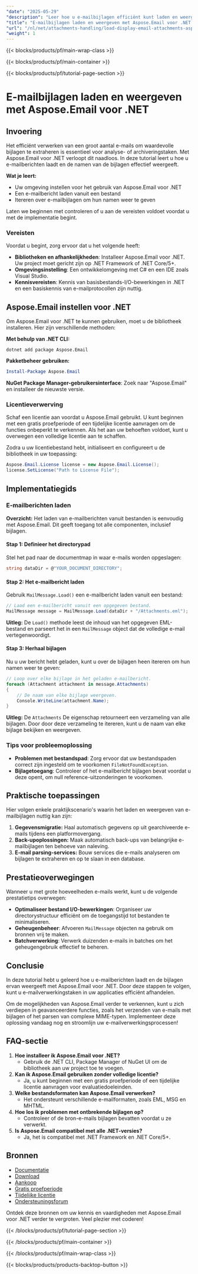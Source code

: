 ```yaml
---
"date": "2025-05-29"
"description": "Leer hoe u e-mailbijlagen efficiënt kunt laden en weergeven met Aspose.Email voor .NET. Deze handleiding behandelt de installatie, het laden van e-mails en het verwerken van bijlagen, met praktische voorbeelden."
"title": "E-mailbijlagen laden en weergeven met Aspose.Email voor .NET (verwerking van bijlagen)"
"url": "/nl/net/attachments-handling/load-display-email-attachments-aspose-dotnet/"
"weight": 1
---
```


{{< blocks/products/pf/main-wrap-class >}}

{{< blocks/products/pf/main-container >}}

{{< blocks/products/pf/tutorial-page-section >}}
# E-mailbijlagen laden en weergeven met Aspose.Email voor .NET

## Invoering

Het efficiënt verwerken van een groot aantal e-mails om waardevolle bijlagen te extraheren is essentieel voor analyse- of archiveringstaken. Met Aspose.Email voor .NET verloopt dit naadloos. In deze tutorial leert u hoe u e-mailberichten laadt en de namen van de bijlagen effectief weergeeft.

**Wat je leert:**
- Uw omgeving instellen voor het gebruik van Aspose.Email voor .NET
- Een e-mailbericht laden vanuit een bestand
- Itereren over e-mailbijlagen om hun namen weer te geven

Laten we beginnen met controleren of u aan de vereisten voldoet voordat u met de implementatie begint.

### Vereisten

Voordat u begint, zorg ervoor dat u het volgende heeft:
- **Bibliotheken en afhankelijkheden**: Installeer Aspose.Email voor .NET. Uw project moet gericht zijn op .NET Framework of .NET Core/5+.
- **Omgevingsinstelling**: Een ontwikkelomgeving met C# en een IDE zoals Visual Studio.
- **Kennisvereisten**: Kennis van basisbestands-I/O-bewerkingen in .NET en een basiskennis van e-mailprotocollen zijn nuttig.

## Aspose.Email instellen voor .NET

Om Aspose.Email voor .NET te kunnen gebruiken, moet u de bibliotheek installeren. Hier zijn verschillende methoden:

**Met behulp van .NET CLI:**
```shell
dotnet add package Aspose.Email
```

**Pakketbeheer gebruiken:**
```powershell
Install-Package Aspose.Email
```

**NuGet Package Manager-gebruikersinterface**: 
Zoek naar "Aspose.Email" en installeer de nieuwste versie.

### Licentieverwerving

Schaf een licentie aan voordat u Aspose.Email gebruikt. U kunt beginnen met een gratis proefperiode of een tijdelijke licentie aanvragen om de functies onbeperkt te verkennen. Als het aan uw behoeften voldoet, kunt u overwegen een volledige licentie aan te schaffen.

Zodra u uw licentiebestand hebt, initialiseert en configureert u de bibliotheek in uw toepassing:
```csharp
Aspose.Email.License license = new Aspose.Email.License();
license.SetLicense("Path to License File");
```

## Implementatiegids

### E-mailberichten laden

**Overzicht:**
Het laden van e-mailberichten vanuit bestanden is eenvoudig met Aspose.Email. Dit geeft toegang tot alle componenten, inclusief bijlagen.

#### Stap 1: Definieer het directorypad
Stel het pad naar de documentmap in waar e-mails worden opgeslagen:
```csharp
string dataDir = @"YOUR_DOCUMENT_DIRECTORY";
```

#### Stap 2: Het e-mailbericht laden
Gebruik `MailMessage.Load()` een e-mailbericht laden vanuit een bestand:
```csharp
// Laad een e-mailbericht vanuit een opgegeven bestand.
MailMessage message = MailMessage.Load(dataDir + "/Attachments.eml");
```
**Uitleg:**
De `Load()` methode leest de inhoud van het opgegeven EML-bestand en parseert het in een `MailMessage` object dat de volledige e-mail vertegenwoordigt.

#### Stap 3: Herhaal bijlagen
Nu u uw bericht hebt geladen, kunt u over de bijlagen heen itereren om hun namen weer te geven:
```csharp
// Loop over elke bijlage in het geladen e-mailbericht.
foreach (Attachment attachment in message.Attachments)
{
    // De naam van elke bijlage weergeven.
    Console.WriteLine(attachment.Name);
}
```
**Uitleg:**
De `Attachments` De eigenschap retourneert een verzameling van alle bijlagen. Door door deze verzameling te itereren, kunt u de naam van elke bijlage bekijken en weergeven.

### Tips voor probleemoplossing
- **Problemen met bestandspad**: Zorg ervoor dat uw bestandspaden correct zijn ingesteld om te voorkomen `FileNotFoundException`.
- **Bijlagetoegang**: Controleer of het e-mailbericht bijlagen bevat voordat u deze opent, om null reference-uitzonderingen te voorkomen.

## Praktische toepassingen

Hier volgen enkele praktijkscenario's waarin het laden en weergeven van e-mailbijlagen nuttig kan zijn:
1. **Gegevensmigratie:** Haal automatisch gegevens op uit gearchiveerde e-mails tijdens een platformovergang.
2. **Back-upoplossingen:** Maak automatisch back-ups van belangrijke e-mailbijlagen ten behoeve van naleving.
3. **E-mail parsing-services:** Bouw services die e-mails analyseren om bijlagen te extraheren en op te slaan in een database.

## Prestatieoverwegingen
Wanneer u met grote hoeveelheden e-mails werkt, kunt u de volgende prestatietips overwegen:
- **Optimaliseer bestand I/O-bewerkingen**: Organiseer uw directorystructuur efficiënt om de toegangstijd tot bestanden te minimaliseren.
- **Geheugenbeheer**: Afvoeren `MailMessage` objecten na gebruik om bronnen vrij te maken.
- **Batchverwerking**: Verwerk duizenden e-mails in batches om het geheugengebruik effectief te beheren.

## Conclusie
In deze tutorial hebt u geleerd hoe u e-mailberichten laadt en de bijlagen ervan weergeeft met Aspose.Email voor .NET. Door deze stappen te volgen, kunt u e-mailverwerkingstaken in uw applicaties efficiënt afhandelen.

Om de mogelijkheden van Aspose.Email verder te verkennen, kunt u zich verdiepen in geavanceerdere functies, zoals het verzenden van e-mails met bijlagen of het parsen van complexe MIME-typen. Implementeer deze oplossing vandaag nog en stroomlijn uw e-mailverwerkingsprocessen!

## FAQ-sectie
1. **Hoe installeer ik Aspose.Email voor .NET?**
   - Gebruik de .NET CLI, Package Manager of NuGet UI om de bibliotheek aan uw project toe te voegen.
2. **Kan ik Aspose.Email gebruiken zonder volledige licentie?**
   - Ja, u kunt beginnen met een gratis proefperiode of een tijdelijke licentie aanvragen voor evaluatiedoeleinden.
3. **Welke bestandsformaten kan Aspose.Email verwerken?**
   - Het ondersteunt verschillende e-mailformaten, zoals EML, MSG en MHTML.
4. **Hoe los ik problemen met ontbrekende bijlagen op?**
   - Controleer of de bron-e-mails bijlagen bevatten voordat u ze verwerkt.
5. **Is Aspose.Email compatibel met alle .NET-versies?**
   - Ja, het is compatibel met .NET Framework en .NET Core/5+.

## Bronnen
- [Documentatie](https://reference.aspose.com/email/net/)
- [Download](https://releases.aspose.com/email/net/)
- [Aankoop](https://purchase.aspose.com/buy)
- [Gratis proefperiode](https://releases.aspose.com/email/net/)
- [Tijdelijke licentie](https://purchase.aspose.com/temporary-license/)
- [Ondersteuningsforum](https://forum.aspose.com/c/email/10)

Ontdek deze bronnen om uw kennis en vaardigheden met Aspose.Email voor .NET verder te vergroten. Veel plezier met coderen!

{{< /blocks/products/pf/tutorial-page-section >}}

{{< /blocks/products/pf/main-container >}}

{{< /blocks/products/pf/main-wrap-class >}}

{{< blocks/products/products-backtop-button >}}